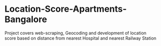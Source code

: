 # Location-Score-Apartments-Bangalore
Project covers web-scraping, Geocoding and development of location score based on distance from nearest Hospital and nearest Railway Station
